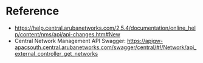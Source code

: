 
# Reference
- https://help.central.arubanetworks.com/2.5.4/documentation/online_help/content/nms/api/api-changes.htm#New
- Central Network Management API Swagger: https://apigw-apacsouth.central.arubanetworks.com/swagger/central/#!/Network/api_external_controller_get_networks